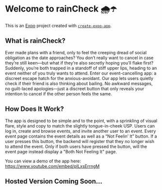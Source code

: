 # Welcome to rainCheck 🌧️☂️

This is an [Expo](https://expo.dev) project created with [`create-expo-app`](https://www.npmjs.com/package/create-expo-app).

## What is rainCheck? 

Ever made plans with a friend, only to feel the creeping dread of social obligation as the date approaches? You don’t really want to cancel in case they’re still keen—but what if they’re also secretly hoping you’ll flake first? Suddenly, you’re both trapped in a standoff of stiff upper lips, heading to an event neither of you truly wants to attend. Enter our event-cancelling app: a discreet escape hatch for the anxious-avoidant. Our app lets users quietly check if their friend is also thinking about bailing. No awkward messages, no guilt-laced apologies—just a discreet button that only reveals your intention to cancel if the other person feels the same. 

## How Does It Work? 

The app is designed to be simple and to the point, with a sprinkling of visual flare, style and copy to match the slightly tongue-in-cheek USP. Users can log in, create and browse events, and invite another user to an event. Every event page contains the event details as well as a “Not Feelin’ It” button. If a user presses this button, the backend will register that they no longer wish to attend the event. Only if both users have pressed the button, will the event page instead display a "Both Not Feeling It" page. 

You can view a demo of the app here: 
https://www.youtube.com/embed/pILxsErrngM

## Hosted Version Coming Soon...





